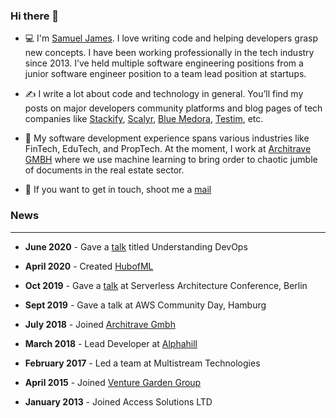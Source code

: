 ### Hi there 👋

- 💻 I'm [Samuel James](https://www.linkedin.com/in/abiodunjames/). I love writing code and helping developers grasp new concepts. I have been working professionally in the tech industry since 2013. I’ve held multiple software engineering positions from a junior software engineer position to a team lead position at startups.

- ✍️ I write a lot about code and technology in general. You’ll find my posts on major developers community platforms and blog pages of tech companies like [Stackify](https://stackify.com/aws-lambda-with-node-js-a-complete-getting-started-guide/), [Scalyr](https://www.scalyr.com), [Blue Medora](https://bluemedora.com/), [Testim](http://testim.io/), etc.

- 🔭 My software development experience spans various industries like FinTech, EduTech, and PropTech. At the moment, I work at [Architrave GMBH](https://www.architrave.de/) where we use machine learning to bring order to chaotic jumble of documents in the real estate sector.

- 💬 If you want to get in touch, shoot me a  <a href ="mailto:samuel4abiodun@gmail.com">mail</a>

### News

---

- **June 2020** - Gave a [talk](https://www.slideshare.net/SamuelJames16/understanding-devops-236615132) titled Understanding DevOps

- **April 2020** - Created [HubofML](https://twitter.com/hubofml)

- **Oct 2019** - Gave a [talk](https://speakerdeck.com/abiodunjames/build-a-serverless-recommendation-engine-in-72-hours) at Serverless Architecture Conference, Berlin

- **Sept 2019** - Gave a talk at AWS Community Day, Hamburg

- **July 2018** - Joined [Architrave Gmbh](https://architrave.de)

- **March 2018** - Lead Developer at [Alphahill](%5Bhttps://alphahill.com/%5D(https://alphahill.com/))

- **February 2017** -  Led a team at Multistream Technologies

- **April 2015** - Joined [Venture Garden Group](http://venturegardengroup.com/)

- **January 2013**  - Joined Access Solutions LTD

